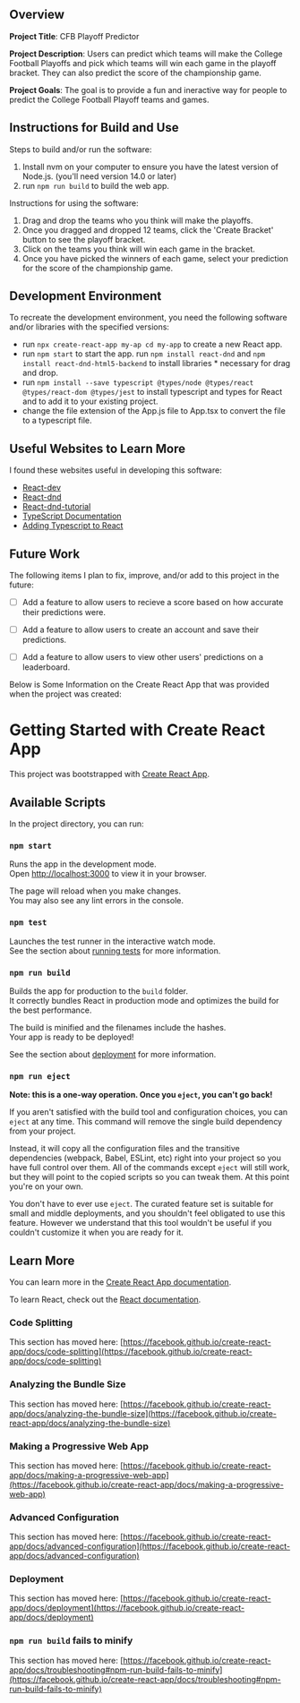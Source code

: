 ## Overview

**Project Title**: CFB Playoff Predictor

**Project Description**: Users can predict which teams will make the College Football Playoffs and pick which teams will win each game in the playoff bracket. They can also predict the score of the championship game. 

**Project Goals**: The goal is to provide a fun and ineractive way for people to predict the College Football Playoff teams and games.

## Instructions for Build and Use

Steps to build and/or run the software:
1. Install nvm on your computer to ensure you have the latest version of Node.js. (you'll need version 14.0 or later)
2. run `npm run build` to build the web app.

Instructions for using the software:

1. Drag and drop the teams who you think will make the playoffs.
2. Once you dragged and dropped 12 teams, click the 'Create Bracket' button to see the playoff bracket.
3. Click on the teams you think will win each game in the bracket.
4. Once you have picked the winners of each game, select your prediction for the score of the championship game.

## Development Environment 

To recreate the development environment, you need the following software and/or libraries with the specified versions:

* run `npx create-react-app my-ap cd my-app` to create a new React app.
* run `npm start` to start the app. run `npm install react-dnd` and `npm install react-dnd-html5-backend` to install libraries * necessary for drag and drop. 
* run `npm install --save typescript @types/node @types/react @types/react-dom @types/jest` to install typescript and types for React and to add it to your existing project. 
* change the file extension of the App.js file to App.tsx to convert the file to a typescript file.

## Useful Websites to Learn More

I found these websites useful in developing this software:

* [React-dev](https://react.dev)
* [React-dnd](https://react-dnd.github.io/react-dnd/about)
* [React-dnd-tutorial](https://www.youtube.com/watch?v=4bzJrEETW4w)
* [TypeScript Documentation](https://www.typescriptlang.org/docs/handbook/typescript-in-5-minutes.html)
* [Adding Typescript to React](https://create-react-app.dev/docs/adding-typescript/)
## Future Work

The following items I plan to fix, improve, and/or add to this project in the future:

* [ ] Add a feature to allow users to recieve a score based on how accurate their predictions were.
* [ ] Add a feature to allow users to create an account and save their predictions.
* [ ] Add a feature to allow users to view other users' predictions on a leaderboard.



Below is Some Information on the Create React App that was provided when the project was created:

# Getting Started with Create React App

This project was bootstrapped with [Create React App](https://github.com/facebook/create-react-app).

## Available Scripts

In the project directory, you can run:

### `npm start`

Runs the app in the development mode.\
Open [http://localhost:3000](http://localhost:3000) to view it in your browser.

The page will reload when you make changes.\
You may also see any lint errors in the console.

### `npm test`

Launches the test runner in the interactive watch mode.\
See the section about [running tests](https://facebook.github.io/create-react-app/docs/running-tests) for more information.

### `npm run build`

Builds the app for production to the `build` folder.\
It correctly bundles React in production mode and optimizes the build for the best performance.

The build is minified and the filenames include the hashes.\
Your app is ready to be deployed!

See the section about [deployment](https://facebook.github.io/create-react-app/docs/deployment) for more information.

### `npm run eject`

**Note: this is a one-way operation. Once you `eject`, you can't go back!**

If you aren't satisfied with the build tool and configuration choices, you can `eject` at any time. This command will remove the single build dependency from your project.

Instead, it will copy all the configuration files and the transitive dependencies (webpack, Babel, ESLint, etc) right into your project so you have full control over them. All of the commands except `eject` will still work, but they will point to the copied scripts so you can tweak them. At this point you're on your own.

You don't have to ever use `eject`. The curated feature set is suitable for small and middle deployments, and you shouldn't feel obligated to use this feature. However we understand that this tool wouldn't be useful if you couldn't customize it when you are ready for it.

## Learn More

You can learn more in the [Create React App documentation](https://facebook.github.io/create-react-app/docs/getting-started).

To learn React, check out the [React documentation](https://reactjs.org/).

### Code Splitting

This section has moved here: [https://facebook.github.io/create-react-app/docs/code-splitting](https://facebook.github.io/create-react-app/docs/code-splitting)

### Analyzing the Bundle Size

This section has moved here: [https://facebook.github.io/create-react-app/docs/analyzing-the-bundle-size](https://facebook.github.io/create-react-app/docs/analyzing-the-bundle-size)

### Making a Progressive Web App

This section has moved here: [https://facebook.github.io/create-react-app/docs/making-a-progressive-web-app](https://facebook.github.io/create-react-app/docs/making-a-progressive-web-app)

### Advanced Configuration

This section has moved here: [https://facebook.github.io/create-react-app/docs/advanced-configuration](https://facebook.github.io/create-react-app/docs/advanced-configuration)

### Deployment

This section has moved here: [https://facebook.github.io/create-react-app/docs/deployment](https://facebook.github.io/create-react-app/docs/deployment)

### `npm run build` fails to minify

This section has moved here: [https://facebook.github.io/create-react-app/docs/troubleshooting#npm-run-build-fails-to-minify](https://facebook.github.io/create-react-app/docs/troubleshooting#npm-run-build-fails-to-minify)

